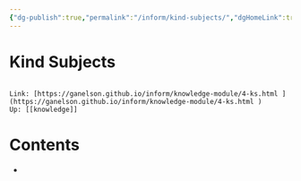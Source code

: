 ```yaml
---
{"dg-publish":true,"permalink":"/inform/kind-subjects/","dgHomeLink":true,"dgPassFrontmatter":false}
---
```


# Kind Subjects
```ad-info

Link: [https://ganelson.github.io/inform/knowledge-module/4-ks.html ](https://ganelson.github.io/inform/knowledge-module/4-ks.html )
Up: [[knowledge]]
```

# Contents
- 